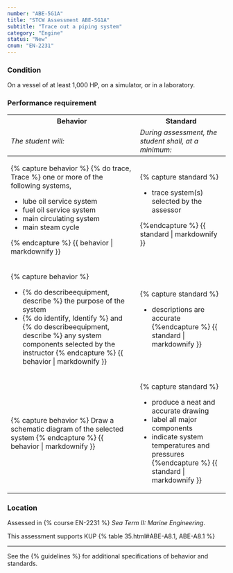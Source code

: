 ```yaml
---
number: "ABE-5G1A"
title: "STCW Assessment ABE-5G1A"
subtitle: "Trace out a piping system"
category: "Engine"
status: "New"
cnum: "EN-2231"
---
```

### Condition

On a vessel of at least 1,000 HP, on a simulator, or in a laboratory.

### Performance requirement 

<table width='100%' class='Guidelines'>
 <thead>
 <tr>
     <th class='thirty'>Behavior</th>
     <th class='seventy'>Standard</th>
 </tr>
 <tr>
     <td><em>The student will:</em></td>
     <td><em>During assessment, the student shall, at a minimum:</em></td>
 </tr>
 </thead>
 <tbody>
 

<tr><td>

{% capture behavior %}
{% do trace, Trace %} one or more of the following systems,

* lube oil service system
* fuel oil service system
* main circulating system
* main steam cycle

{% endcapture %}
{{ behavior | markdownify }}

</td><td>

{% capture standard %}
* trace system(s) selected by the assessor

{%endcapture %}
{{ standard | markdownify }}

</td></tr>



<tr><td>

{% capture behavior %}
* {% do describeequipment, describe %} the purpose of the system
* {% do identify, Identify %} and {% do describeequipment, describe %} any system components selected by the instructor
{% endcapture %}
{{ behavior | markdownify }}

</td><td>

{% capture standard %}
* descriptions are accurate
{%endcapture %}
{{ standard | markdownify }}

</td></tr>



<tr><td>

{% capture behavior %}
Draw a schematic diagram of the selected system
{% endcapture %}
{{ behavior | markdownify }}

</td><td>

{% capture standard %}
* produce a neat and accurate drawing
* label all major components 
* indicate system temperatures and pressures
{%endcapture %}
{{ standard | markdownify }}

</td></tr>



 </tbody>
 </table>

### Location

Assessed in  {% course  EN-2231 %}  *Sea Term II: Marine Engineering*.

This assessment supports KUP {% table 35.html#ABE-A8.1, ABE-A8.1 %}

***



See the {% guidelines %} for additional specifications of behavior and standards.
